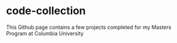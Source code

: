 # code-collection


This Github page contains a few projects completed for my Masters Program at Columbia University 
